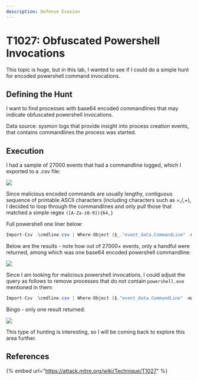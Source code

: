 ```yaml
---
description: Defense Evasion
---
```


# T1027: Obfuscated Powershell Invocations

This topic is huge, but in this lab, I wanted to see if I could do a simple hunt for encoded powershell command invocations.

## Defining the Hunt

I want to find processes with base64 encoded commandlines that may indicate obfuscated powershell invocations.

Data source: sysmon logs that provide insight into process creation events, that contains commandlines the process was started.

## Execution

I had a sample of 27000 events that had a commandline logged, which I exported to a .csv file:

![](../../.gitbook/assets/kibana-cmdlines.png)

Since malicious encoded commands are usually lengthy, contiguous sequence of printable ASCII characters \(including characters such as =,/,+\), I decided to loop through the commandlines and only pull those that matched a simple regex `([A-Za-z0-9]){64,}`

Full powershell one liner below:

```csharp
Import-Csv .\cmdline.csv | Where-Object {$_."event_data.CommandLine" -match '([A-Za-z0-9]){64,}' }  | ForEach-Object { Write-Output $_.'event_data.CommandLine'; Write-host }
```

Below are the results - note how out of 27000+ events, only a handful were returned, among which was one base64 encoded powershell commandline:

![](../../.gitbook/assets/powershell-outlier.png)

Since I am looking for malicious powershell invocations, I could adjust the query as follows to remove processes that do not contain `powershell.exe` mentioned in them:

```csharp
Import-Csv .\cmdline.csv | Where-Object {$."event_data.CommandLine" -match '([A-Za-z0- 9]){64,}' -and $."eventdata.CommandLine" -match 'powershell.exe' } | ForEach-Object { Write-Output $.'event_data.Comm andLine'; Write-host }
```

Bingo - only one result returned:

![](../../.gitbook/assets/powershell-single.png)

This type of hunting is interesting, so I will be coming back to explore this area further.

## References

{% embed url="https://attack.mitre.org/wiki/Technique/T1027" %}

